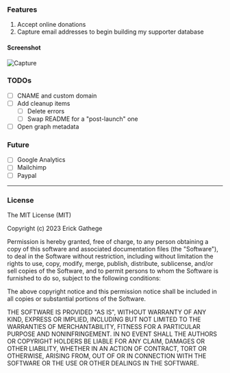 ### Features  
1. Accept online donations  
2. Capture email addresses to begin building my supporter database

#### Screenshot  
![Capture](https://github.com/Ric254/Nairobi-streetkids/assets/110993526/b6827b61-e499-47b5-9148-ace009e33bc2)


### TODOs
- [ ] CNAME and custom domain
- [ ] Add cleanup items
  - [ ] Delete errors
  - [ ] Swap README for a "post-launch" one
- [ ] Open graph metadata

### Future
- [ ] Google Analytics
- [ ] Mailchimp
- [ ] Paypal

___

### License

The MIT License (MIT)

Copyright (c) 2023 Erick Gathege

Permission is hereby granted, free of charge, to any person obtaining a copy
of this software and associated documentation files (the "Software"), to deal
in the Software without restriction, including without limitation the rights
to use, copy, modify, merge, publish, distribute, sublicense, and/or sell
copies of the Software, and to permit persons to whom the Software is
furnished to do so, subject to the following conditions:

The above copyright notice and this permission notice shall be included in all
copies or substantial portions of the Software.

THE SOFTWARE IS PROVIDED "AS IS", WITHOUT WARRANTY OF ANY KIND, EXPRESS OR
IMPLIED, INCLUDING BUT NOT LIMITED TO THE WARRANTIES OF MERCHANTABILITY,
FITNESS FOR A PARTICULAR PURPOSE AND NONINFRINGEMENT. IN NO EVENT SHALL THE
AUTHORS OR COPYRIGHT HOLDERS BE LIABLE FOR ANY CLAIM, DAMAGES OR OTHER
LIABILITY, WHETHER IN AN ACTION OF CONTRACT, TORT OR OTHERWISE, ARISING FROM,
OUT OF OR IN CONNECTION WITH THE SOFTWARE OR THE USE OR OTHER DEALINGS IN THE
SOFTWARE.
